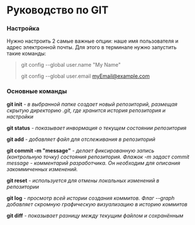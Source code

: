 **Руководство по GIT**
===
### Настройка
Нужно настроить 2 самые важные опции: наше имя пользователя и адрес электронной почты. Для этого в терминале нужно запустить такие команды:

> git config --global user.name "My Name"
>
> git config --global user.email myEmail@example.com

### Основные команды

__git init__ *- в выбранной папке создает новый репозиторий, размещая скрытую директорию .git, где хранится история репозитория и настройки*

__git status__ *- показывает инвормация о текущем состоянии репозитория*

__git add__ *- добавляет файл для отслеживания в репозиторий*

__git commit -m "message"__ *- делает фиксированную запись (контрольную точку) состояния репозитория. Флажок -m задаст commit message - комментарий разработчика. Он необходим для описания закоммиченных изменений.*

__git reset__ *- используется для отмены локальных изменений в репозитории*

__git log__ *- просмотр всей истории создания коммитов. Флаг --graph добавляет скромную графическую визуализацию в историю коммитов*

__git diff__ *- показывает разницу между текущим файлом и сохранённым*
